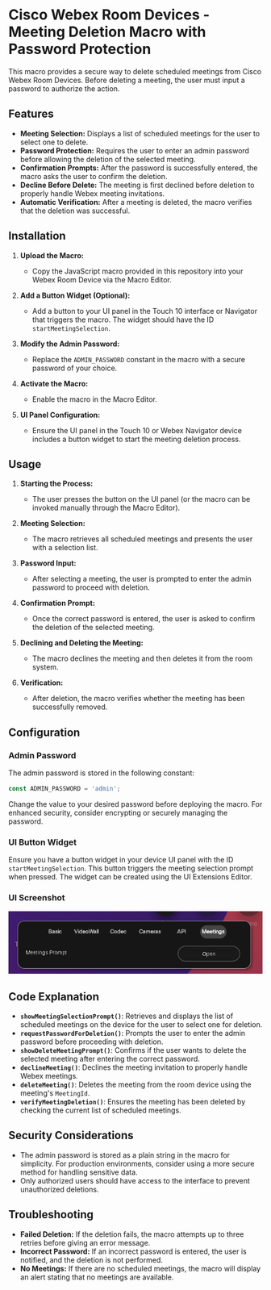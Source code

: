 # Cisco Webex Room Devices - Meeting Deletion Macro with Password Protection

This macro provides a secure way to delete scheduled meetings from Cisco Webex Room Devices. Before deleting a meeting, the user must input a password to authorize the action.

## Features

- **Meeting Selection:** Displays a list of scheduled meetings for the user to select one to delete.
- **Password Protection:** Requires the user to enter an admin password before allowing the deletion of the selected meeting.
- **Confirmation Prompts:** After the password is successfully entered, the macro asks the user to confirm the deletion.
- **Decline Before Delete:** The meeting is first declined before deletion to properly handle Webex meeting invitations.
- **Automatic Verification:** After a meeting is deleted, the macro verifies that the deletion was successful.

## Installation

1. **Upload the Macro:**
   - Copy the JavaScript macro provided in this repository into your Webex Room Device via the Macro Editor.

2. **Add a Button Widget (Optional):**
   - Add a button to your UI panel in the Touch 10 interface or Navigator that triggers the macro. The widget should have the ID `startMeetingSelection`.

3. **Modify the Admin Password:**
   - Replace the `ADMIN_PASSWORD` constant in the macro with a secure password of your choice.

4. **Activate the Macro:**
   - Enable the macro in the Macro Editor.

5. **UI Panel Configuration:**
   - Ensure the UI panel in the Touch 10 or Webex Navigator device includes a button widget to start the meeting deletion process.

## Usage

1. **Starting the Process:**
   - The user presses the button on the UI panel (or the macro can be invoked manually through the Macro Editor).

2. **Meeting Selection:**
   - The macro retrieves all scheduled meetings and presents the user with a selection list.

3. **Password Input:**
   - After selecting a meeting, the user is prompted to enter the admin password to proceed with deletion.

4. **Confirmation Prompt:**
   - Once the correct password is entered, the user is asked to confirm the deletion of the selected meeting.

5. **Declining and Deleting the Meeting:**
   - The macro declines the meeting and then deletes it from the room system.

6. **Verification:**
   - After deletion, the macro verifies whether the meeting has been successfully removed.

## Configuration

### Admin Password

The admin password is stored in the following constant:

```javascript
const ADMIN_PASSWORD = 'admin';
```

Change the value to your desired password before deploying the macro. For enhanced security, consider encrypting or securely managing the password.

### UI Button Widget

Ensure you have a button widget in your device UI panel with the ID `startMeetingSelection`. This button triggers the meeting selection prompt when pressed. The widget can be created using the UI Extensions Editor.

### UI Screenshot

![UI Panel Screenshot](./ui-panel-screenshot.png)

## Code Explanation

- **`showMeetingSelectionPrompt()`**: Retrieves and displays the list of scheduled meetings on the device for the user to select one for deletion.
- **`requestPasswordForDeletion()`**: Prompts the user to enter the admin password before proceeding with deletion.
- **`showDeleteMeetingPrompt()`**: Confirms if the user wants to delete the selected meeting after entering the correct password.
- **`declineMeeting()`**: Declines the meeting invitation to properly handle Webex meetings.
- **`deleteMeeting()`**: Deletes the meeting from the room device using the meeting's `MeetingId`.
- **`verifyMeetingDeletion()`**: Ensures the meeting has been deleted by checking the current list of scheduled meetings.

## Security Considerations

- The admin password is stored as a plain string in the macro for simplicity. For production environments, consider using a more secure method for handling sensitive data.
- Only authorized users should have access to the interface to prevent unauthorized deletions.

## Troubleshooting

- **Failed Deletion:** If the deletion fails, the macro attempts up to three retries before giving an error message.
- **Incorrect Password:** If an incorrect password is entered, the user is notified, and the deletion is not performed.
- **No Meetings:** If there are no scheduled meetings, the macro will display an alert stating that no meetings are available.
